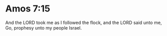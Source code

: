# Amos 7:15

And the LORD took me as I followed the flock, and the LORD said unto me, Go, prophesy unto my people Israel.
